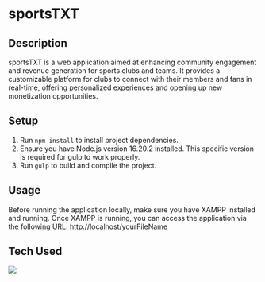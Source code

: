 # sportsTXT

## Description
sportsTXT is a web application aimed at enhancing community engagement and revenue generation for sports clubs and teams. It provides a customizable platform for clubs to connect with their members and fans in real-time, offering personalized experiences and opening up new monetization opportunities.

## Setup
1. Run `npm install` to install project dependencies.
2. Ensure you have Node.js version 16.20.2 installed. This specific version is required for gulp to work properly.
3. Run `gulp` to build and compile the project.

## Usage
Before running the application locally, make sure you have XAMPP installed and running. Once XAMPP is running, you can access the application via the following URL:
http://localhost/yourFileName

## Tech Used

<img src="https://skillicons.dev/icons?i=html,css,bootstrap" /><br>
